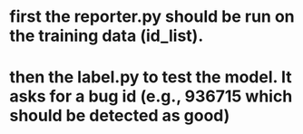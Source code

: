 # first the reporter.py should be run on the training data (id_list).
# then the label.py to test the model. It asks for a bug id (e.g., 936715 which should be detected as good)
